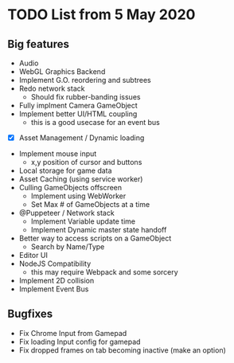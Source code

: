 # TODO List from 5 May 2020

## Big features
- Audio
- WebGL Graphics Backend
- Implement G.O. reordering and subtrees
- Redo network stack
    - Should fix rubber-banding issues
- Fully implment Camera GameObject
- Implement better UI/HTML coupling
    - this is a good usecase for an event bus
- [x] Asset Management / Dynamic loading
- Implement mouse input
    - x,y position of cursor and buttons
- Local storage for game data
- Asset Caching (using service worker)
- Culling GameObjects offscreen
    - Implement using WebWorker
    - Set Max # of GameObjects at a time
- @Puppeteer / Network stack
    - Implement Variable update time
    - Implement Dynamic master state handoff
- Better way to access scripts on a GameObject
    - Search by Name/Type
- Editor UI
- NodeJS Compatibility
    - this may require Webpack and some sorcery
- Implement 2D collision
- Implement Event Bus

## Bugfixes
- Fix Chrome Input from Gamepad
- Fix loading Input config for gamepad
- Fix dropped frames on tab becoming inactive (make an option)
